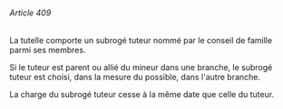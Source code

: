 ###### Article 409

La tutelle comporte un subrogé tuteur nommé par le conseil de famille parmi ses membres.

Si le tuteur est parent ou allié du mineur dans une branche, le subrogé tuteur est choisi, dans la mesure du possible, dans l'autre branche.

La charge du subrogé tuteur cesse à la même date que celle du tuteur.

